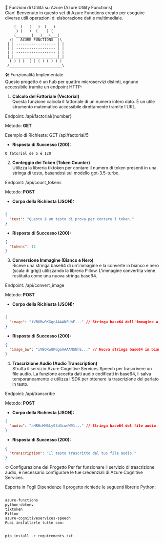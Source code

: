 🤖 Funzioni di Utilità su Azure (Azure Utility Functions)</br>
Ciao! Benvenuto in questo set di Azure Functions creato per eseguire diverse utili operazioni di elaborazione dati e multimediale. 

  ```
      (  )   (   )  (   )
       ) (   )  (    ) (
      (_______(___)___(___)
    /|   AZURE FUNCTIONS  |\
   | | ------------------ | |
   | | ------------------ | |
   | | ------------------ | |
   |_|____________________|_|
    ( ) ( )  ( ) ( ) ( ) ( )
   /________________________\
```

🛠️ Funzionalità Implementate </br>
Questo progetto è un hub per quattro microservizi distinti, ognuno accessibile tramite un endpoint HTTP:

1. **Calcolo del Fattoriale (Vectorial)**  
Questa funzione calcola il fattoriale di un numero intero dato. È un utile strumento matematico accessibile direttamente tramite l'URL.

Endpoint: /api/factorial/{number}

Metodo: **GET** 

Esempio di Richiesta: GET /api/factorial/5

* **Risposta di Successo (200):**

```O fatorial de 5 é 120```

2. **Conteggio dei Token (Token Counter)**</br>
Utilizza la libreria tiktoken per contare il numero di token presenti in una stringa di testo, basandosi sul modello gpt-3.5-turbo. 

Endpoint: /api/count_tokens

Metodo: **POST**

* **Corpo della Richiesta (JSON):**
```JSON

{
  "text": "Questo è un testo di prova per contare i token."
}
```
* **Risposta di Successo (200):**

```JSON
{
  "tokens": 12
}
```
3. **Conversione Immagine (Bianco e Nero)**</br>
Riceve una stringa base64 di un'immagine e la converte in bianco e nero (scala di grigi) utilizzando la libreria Pillow. L'immagine convertita viene restituita come una nuova stringa base64.

Endpoint: /api/convert_image

Metodo: **POST**

* **Corpo della Richiesta (JSON):**

```JSON

{
  "image": "iVBORw0KGgoAAAANSUhE..." // Stringa base64 dell'immagine a colori
}
```
* **Risposta di Successo (200):**

```JSON
{
  "image_bw": "iVBORw0KGgoAAAANSUhE..." // Nuova stringa base64 in bianco e nero
}
```

4. **Trascrizione Audio (Audio Transcription)**</br>
Sfrutta il servizio Azure Cognitive Services Speech per trascrivere un file audio. La funzione accetta dati audio codificati in base64, li salva temporaneamente e utilizza l'SDK per ottenere la trascrizione del parlato in testo.

Endpoint: /api/transcribe

Metodo: **POST**

* **Corpo della Richiesta (JSON):**

```JSON
{
  "audio": "aHR0cHM6Ly93d3cueW91..." // Stringa base64 del file audio (.wav consigliato)
}
```
* **Risposta di Successo (200):**
```JSON
{
  "transcription": "Il testo trascritto dal tuo file audio."
}
```

⚙️ Configurazione del Progetto
Per far funzionare il servizio di trascrizione audio, è necessario configurare le tue credenziali di Azure Cognitive Services.

Esporta in Fogli
Dipendenze
Il progetto richiede le seguenti librerie Python:

```Bash

azure-functions
python-dotenv
tiktoken
Pillow
azure-cognitiveservices-speech
Puoi installarle tutte con:
```
```Bash

pip install -r requirements.txt
```
